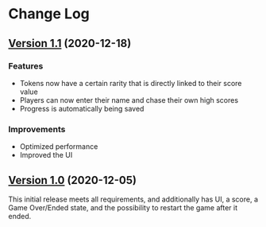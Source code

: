 ﻿# Change Log

## [Version 1.1](https://github.com/TheWirv/MatchThreeLines/releases/tag/v1.1) (2020-12-18)

### Features

- Tokens now have a certain rarity that is directly linked to their score value
- Players can now enter their name and chase their own high scores
- Progress is automatically being saved

### Improvements

- Optimized performance
- Improved the UI

## [Version 1.0](https://github.com/TheWirv/MatchThreeLines/releases/tag/v1.0) (2020-12-05)

This initial release meets all requirements, and additionally has UI, a score, a Game Over/Ended state, and the
possibility to restart the game after it ended.